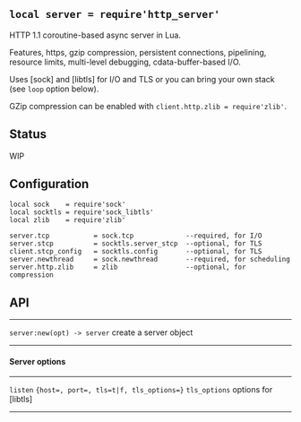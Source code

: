 
## `local server = require'http_server'`

HTTP 1.1 coroutine-based async server in Lua.

Features, https, gzip compression, persistent connections, pipelining,
resource limits, multi-level debugging, cdata-buffer-based I/O.

Uses [sock] and [libtls] for I/O and TLS or you can bring your own stack
(see `loop` option below).

GZip compression can be enabled with `client.http.zlib = require'zlib'`.

## Status

<warn>WIP<warn>

## Configuration

~~~{.lua}
local sock    = require'sock'
local socktls = require'sock_libtls'
local zlib    = require'zlib'

server.tcp           = sock.tcp             --required, for I/O
server.stcp          = socktls.server_stcp  --optional, for TLS
client.stcp_config   = socktls.config       --optional, for TLS
server.newthread     = sock.newthread       --required, for scheduling
server.http.zlib     = zlib                 --optional, for compression
~~~

## API

--------------------------------- --------------------------------------------
`server:new(opt) -> server`       create a server object
--------------------------------- --------------------------------------------

#### Server options

--------------------------------- --------------------------------------------
`listen`                          `{host=, port=, tls=t|f, tls_options=}`
`tls_options`                     options for [libtls]
--------------------------------- --------------------------------------------
